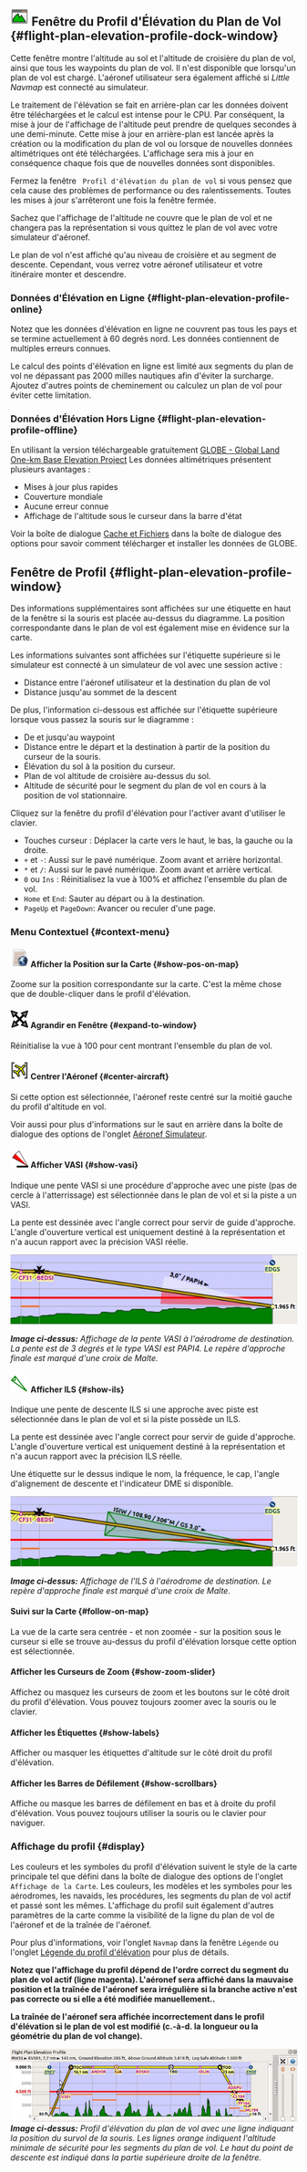 ## ![Flight Plan Elevation Profile](../images/icons/profiledock.png "Flight Plan Elevation Profile") Fenêtre du Profil d'Élévation du Plan de Vol {#flight-plan-elevation-profile-dock-window}

Cette fenêtre montre l'altitude au sol et l'altitude de croisière du plan de vol, ainsi que tous les waypoints du plan de vol. Il n'est disponible que lorsqu'un plan de vol est chargé. L'aéronef utilisateur sera également affiché si _Little Navmap_ est connecté au simulateur.

Le traitement de l'élévation se fait en arrière-plan car les données doivent être téléchargées et le calcul est intense pour le CPU. Par conséquent, la mise à jour de l'affichage de l'altitude peut prendre de quelques secondes à une demi-minute. Cette mise à jour en arrière-plan est lancée après la création ou la modification du plan de vol ou lorsque de nouvelles données altimétriques ont été téléchargées. L'affichage sera mis à jour en conséquence chaque fois que de nouvelles données sont disponibles.

Fermez la fenêtre ` Profil d'élévation du plan de vol` si vous pensez que cela cause des problèmes de performance ou des ralentissements. Toutes les mises à jour s'arrêteront une fois la fenêtre fermée.

Sachez que l'affichage de l'altitude ne couvre que le plan de vol et ne changera pas la représentation si vous quittez le plan de vol avec votre simulateur d'aéronef.

Le plan de vol n'est affiché qu'au niveau de croisière et au segment de descente. Cependant, vous verrez votre aéronef utilisateur et votre itinéraire monter et descendre.

### Données d'Élévation en Ligne {#flight-plan-elevation-profile-online}

Notez que les données d'élévation en ligne ne couvrent pas tous les pays et se termine actuellement à 60 degrés nord. Les données contiennent de multiples erreurs connues.

Le calcul des points d'élévation en ligne est limité aux segments du plan de vol ne dépassant pas 2000 milles nautiques afin d'éviter la surcharge.
Ajoutez d'autres points de cheminement ou calculez un plan de vol pour éviter cette limitation.

### Données d'Élévation Hors Ligne {#flight-plan-elevation-profile-offline}

En utilisant la version téléchargeable gratuitement [GLOBE - Global Land One-km Base Elevation Project](https://ngdc.noaa.gov/mgg/topo/globe.html) Les données altimétriques présentent plusieurs avantages :

* Mises à jour plus rapides
* Couverture mondiale
* Aucune erreur connue
* Affichage de l'altitude sous le curseur dans la barre d'état

Voir la boîte de dialogue [Cache et Fichiers](OPTIONS.md#cache-elevation) dans la boîte de dialogue des options pour savoir comment télécharger et installer les données de GLOBE.

## Fenêtre de Profil {#flight-plan-elevation-profile-window}

Des informations supplémentaires sont affichées sur une étiquette en haut de la fenêtre si la souris est placée au-dessus du diagramme.
La position correspondante dans le plan de vol est également mise en évidence sur la carte.

Les informations suivantes sont affichées sur l'étiquette supérieure si le simulateur est connecté à un simulateur de vol avec une session active :

* Distance entre l'aéronef utilisateur et la destination du plan de vol
* Distance jusqu'au sommet de la descent

De plus, l'information ci-dessous est affichée sur l'étiquette supérieure lorsque vous passez la souris sur le diagramme :

* De et jusqu'au waypoint
* Distance entre le départ et la destination à partir de la position du curseur de la souris.
* Élévation du sol à la position du curseur.
* Plan de vol altitude de croisière au-dessus du sol.
* Altitude de sécurité pour le segment du plan de vol en cours à la position de vol stationnaire.

Cliquez sur la fenêtre du profil d'élévation pour l'activer avant d'utiliser le clavier.

* Touches curseur : Déplacer la carte vers le haut, le bas, la gauche ou la droite.
* `+` et `-`: Aussi sur le pavé numérique. Zoom avant et arrière horizontal.
* `*` et `/`: Aussi sur le pavé numérique. Zoom avant et arrière vertical.
* `0` ou `Ins` : Réinitialisez la vue à 100% et affichez l'ensemble du plan de vol.
* `Home` et `End`: Sauter au départ ou à la destination.
* `PageUp` et `PageDown`: Avancer ou reculer d'une page.

### Menu Contextuel {#context-menu}

#### ![Show Position on Map](../images/icons/showonmap.png "Show Position on Map") Afficher la Position sur la Carte  {#show-pos-on-map}

Zoome sur la position correspondante sur la carte. C'est la même chose que de double-cliquer dans le profil d'élévation.

#### ![Expand to Window](../images/icons/viewreset.png "Expand to Window") Agrandir en Fenêtre {#expand-to-window}

Réinitialise la vue à 100 pour cent montrant l'ensemble du plan de vol.

#### ![Center Aircraft](../images/icons/centeraircraft.png "Center Aircraft") Centrer l'Aéronef {#center-aircraft}

Si cette option est sélectionnée, l'aéronef reste centré sur la moitié gauche du profil d'altitude en vol.

Voir aussi pour plus d'informations sur le saut en arrière dans la boîte de dialogue des options de l'onglet [Aéronef Simulateur](OPTIONS.md#simulator-aircraft).

#### ![Show VASI](../images/icons/approachguide.png "Show VASI") Afficher VASI {#show-vasi}

Indique une pente VASI si une procédure d'approche avec une piste \(pas de cercle à l'atterrissage\) est sélectionnée dans le plan de vol et si la piste a un VASI.

La pente est dessinée avec l'angle correct pour servir de guide d'approche. L'angle d'ouverture vertical est uniquement destiné à la représentation et n'a aucun rapport avec la précision VASI réelle.

![Flight Plan Elevation Profile - VASI](../images/profile_vasi.jpg "Flight Plan Elevation Profile - VASI")

_**Image ci-dessus:** Affichage de la pente VASI à l'aérodrome de destination. La pente est de 3 degrés et le type VASI est PAPI4. Le repère d'approche finale est marqué d'une croix de Malte._

#### ![Show ILS](../images/icons/ils.png "Show ILS") Afficher ILS {#show-ils}

Indique une pente de descente ILS si une approche avec piste est sélectionnée dans le plan de vol et si la piste possède un ILS.

La pente est dessinée avec l'angle correct pour servir de guide d'approche. L'angle d'ouverture vertical est uniquement destiné à la représentation et n'a aucun rapport avec la précision ILS réelle.

Une étiquette sur le dessus indique le nom, la fréquence, le cap, l'angle d'alignement de descente et l'indicateur DME si disponible.

![Flight Plan Elevation Profile - ILS](../images/profile_ils.jpg "Flight Plan Elevation Profile - ILS")

_**Image ci-dessus:** Affichage de l'ILS à l'aérodrome de destination. Le repère d'approche finale est marqué d'une croix de Malte._

#### Suivi sur la Carte {#follow-on-map}

La vue de la carte sera centrée - et non zoomée - sur la position sous le curseur si elle se trouve au-dessus du profil d'élévation lorsque cette option est sélectionnée.

#### Afficher les Curseurs de Zoom {#show-zoom-slider}

Affichez ou masquez les curseurs de zoom et les boutons sur le côté droit du profil d'élévation. Vous pouvez toujours zoomer avec la souris ou le clavier.

#### Afficher les Étiquettes {#show-labels}

Afficher ou masquer les étiquettes d'altitude sur le côté droit du profil d'élévation.

#### Afficher les Barres de Défilement {#show-scrollbars}

Affiche ou masque les barres de défilement en bas et à droite du profil d'élévation. Vous pouvez toujours utiliser la souris ou le clavier pour naviguer.

### Affichage du profil {#display}

Les couleurs et les symboles du profil d'élévation suivent le style de la carte principale tel que défini dans la boîte de dialogue des options de l'onglet `Affichage de la Carte`. Les couleurs, les modèles et les symboles pour les aérodromes, les navaids, les procédures, les segments du plan de vol actif et passé sont les mêmes. L'affichage du profil suit également d'autres paramètres de la carte comme la visibilité de la ligne du plan de vol de l'aéronef et de la traînée de l'aéronef.

Pour plus d'informations, voir l'onglet `Navmap` dans la fenêtre `Légende` ou l'onglet [Légende du profil d'élévation](LEGEND.md#elevation-profile-legend) pour plus de détails.

**Notez que l'affichage du profil dépend de l'ordre correct du segment du plan de vol actif \(ligne magenta\). L'aéronef sera affiché dans la mauvaise position et la traînée de l'aéronef sera irrégulière si la branche active n'est pas correcte ou si elle a été modifiée manuellement..**

**La traînée de l'aéronef sera affichée incorrectement dans le profil d'élévation si le plan de vol est modifié \(c.-à-d. la longueur ou la géométrie du plan de vol change\).**

![Flight Plan Elevation Profile](../images/profile.jpg "Flight Plan Elevation Profile")
_**Image ci-dessus:** Profil d'élévation du plan de vol avec une ligne indiquant la position du survol de la souris. Les lignes orange indiquent l'altitude minimale de sécurité pour les segments du plan de vol. Le haut du point de descente est indiqué dans la partie supérieure droite de la fenêtre._

